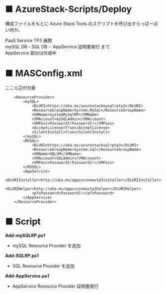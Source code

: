 # ■ AzureStack-Scripts/Deploy

構成ファイルをもとに Azure Stack Tools のスクリプトを呼び出すらっぱーぽい何か。

PaaS Service TP3 展開  
mySQL DB・SQL DB・ AppService 証明書発行 まで  
AppService 部分は作成中


# ■ MASConfig.xml

ここら辺が対象

```Config
    <ResourceProvider>
        <mySQL>
            <DLURI>https://aka.ms/azurestackmysqlrptp3</DLURI>
            <ResourceGroupName>System.MySql</ResourceGroupName>
            <VMName>SystemMySqlRP</VMName>
            <VMAccount>mySQLAdmin</VMAccount>
            <VMPass>Password1!Password1!</VMPass>
            <AcceptLicense>True</AcceptLicense>
            <SilentInstall>True</SilentInstall>
        </mySQL>
        <MSSQL>
            <DLURI>https://aka.ms/azurestacksqlrptp3</DLURI>
            <ResourceGroupName>System.Sql</ResourceGroupName>
            <VMName>SQLVM</VMName>
            <VMAccount>SQLAdmin</VMAccount>
            <VMPass>Password1!Password1!</VMPass>
        </MSSQL>
        <AppService>
            <DLURIInstaller>http://aka.ms/appsvconmastp3installer</DLURIInstaller>
            <DLURIHelper>http://aka.ms/appsvconmastp3helper</DLURIHelper>
            <pfxPassword>Password1!</pfxPassword>
        </AppService>
    </ResourceProvider>
```


# ■ Script

**Add-mySQLRP.ps1**  
- mySQL Resource Provider を追加

**Add-SQLRP.ps1**  
- SQL Resource Provider を追加

**Add-AppService.ps1**  
- AppService Resource Provider 証明書発行
